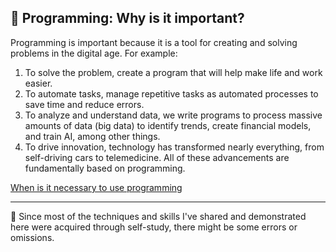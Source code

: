 ## 📖 Programming: Why is it important?

Programming is important because it is a tool for creating and solving problems in the digital age. For example:

1.  To solve the problem, create a program that will help make life and work easier.
2.  To automate tasks, manage repetitive tasks as automated processes to save time and reduce errors.
3.  To analyze and understand data, we write programs to process massive amounts of data (big data) to identify trends, create financial models, and train AI, among other things.
4.  To drive innovation, technology has transformed nearly everything, from self-driving cars to telemedicine. All of these advancements are fundamentally based on programming.

[When is it necessary to use programming](./when-is-it-necessary-to-use-programming.md)

---

📍 Since most of the techniques and skills I've shared and demonstrated here were acquired through self-study, there might be some errors or omissions.